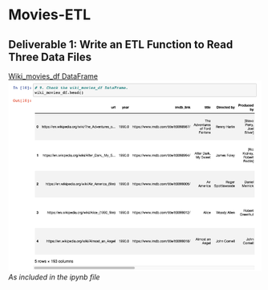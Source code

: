 # Movies-ETL

## Deliverable 1: Write an ETL Function to Read Three Data Files

<u>Wiki_movies_df DataFrame</u><br>
![wiki_movies_df DataFrame Output](https://github.com/rommellmontenegro/Movies-ETL/blob/master/wiki_movies_df.head()_Output.png "Wiki_movies_df DataFrame")<br>
*As included in the ipynb file*
